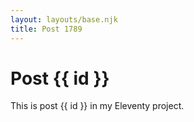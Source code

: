 ```yaml
---
layout: layouts/base.njk
title: Post 1789
---
```


# Post {{ id }}

This is post {{ id }} in my Eleventy project.
